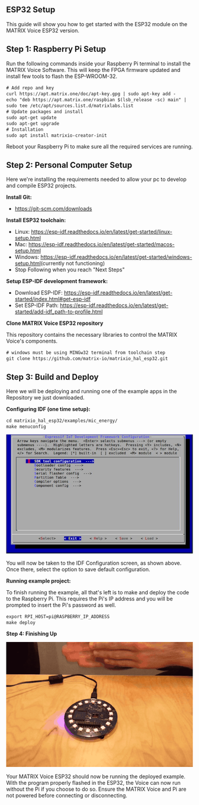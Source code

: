 ## ESP32 Setup
This guide will show you how to get started with the ESP32 module on the MATRIX Voice ESP32 version.

## Step 1: Raspberry Pi Setup

Run the following commands inside your Raspberry Pi terminal to install the MATRIX Voice Software. This will keep the FPGA firmware updated and install few tools to flash the ESP-WROOM-32.

```
# Add repo and key
curl https://apt.matrix.one/doc/apt-key.gpg | sudo apt-key add -
echo "deb https://apt.matrix.one/raspbian $(lsb_release -sc) main" | sudo tee /etc/apt/sources.list.d/matrixlabs.list
# Update packages and install
sudo apt-get update
sudo apt-get upgrade
# Installation
sudo apt install matrixio-creator-init
```
Reboot your Raspberry Pi to make sure all the required services are running.

## Step 2: Personal Computer Setup

Here we're installing the requirements needed to allow your pc to develop and compile ESP32 projects.

<b>Install Git:</b>

- <a href="https://git-scm.com/downloads" target="_blank">https://git-scm.com/downloads</a>

<b>Install ESP32 toolchain:</b>

- Linux: <a href="https://esp-idf.readthedocs.io/en/latest/get-started/linux-setup.html" target="_blank">https://esp-idf.readthedocs.io/en/latest/get-started/linux-setup.html</a>
- Mac: <a href="https://esp-idf.readthedocs.io/en/latest/get-started/macos-setup.html" target="_blank">https://esp-idf.readthedocs.io/en/latest/get-started/macos-setup.html</a>
- Windows: <a href="https://esp-idf.readthedocs.io/en/latest/get-started/windows-setup.html" target="_blank">https://esp-idf.readthedocs.io/en/latest/get-started/windows-setup.html</a>(currently not functioning)
- Stop Following when you reach "Next Steps"

<b>Setup ESP-IDF development framework:</b>

- Download ESP-IDF: <a href="https://esp-idf.readthedocs.io/en/latest/get-started/index.html#get-esp-idf" target="_blank">https://esp-idf.readthedocs.io/en/latest/get-started/index.html#get-esp-idf</a>
- Set ESP-IDF Path: <a href="https://esp-idf.readthedocs.io/en/latest/get-started/add-idf_path-to-profile.html" target="_blank">https://esp-idf.readthedocs.io/en/latest/get-started/add-idf_path-to-profile.html</a>

<b>Clone MATRIX Voice ESP32 repository</b>

This repository contains the necessary libraries to control the MATRIX Voice's components.
```
# windows must be using MINGw32 terminal from toolchain step
git clone https://github.com/matrix-io/matrixio_hal_esp32.git
```

## Step 3: Build and Deploy

Here we will be deploying and running one of the example apps in the Repository we just downloaded.

<b>Configuring IDF (one time setup):</b>
```
cd matrixio_hal_esp32/examples/mic_energy/
make menuconfig
```

![](img/esp32-1.jpg)

You will now be taken to the IDF Configuration screen, as shown above. Once there, select the <Exit> option to save default configuration.

<b>Running example project:</b>

To finish running the example, all that's left is to make and deploy the code to the Raspberry Pi. This requires the Pi's IP address and you will be prompted to insert the Pi's password as well.
```
export RPI_HOST=pi@RASPBERRY_IP_ADDRESS
make deploy
```

<b>Step 4: Finishing Up</b>

![](img/esp32-2.gif)

Your MATRIX Voice ESP32 should now be running the deployed example. With the program properly flashed in the ESP32, the Voice can now run without the Pi if you choose to do so. Ensure the MATRIX Voice and Pi are not powered before connecting or disconnecting.




